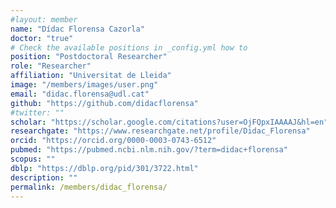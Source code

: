 ```yaml
---
#layout: member
name: "Dídac Florensa Cazorla"
doctor: "true"
# Check the available positions in _config.yml how to
position: "Postdoctoral Researcher"    
role: "Researcher" 
affiliation: "Universitat de Lleida"
image: "/members/images/user.png"
email: "didac.florensa@udl.cat"
github: "https://github.com/didacflorensa"
#twitter: ""
scholar: "https://scholar.google.com/citations?user=OjFQpxIAAAAJ&hl=en"
researchgate: "https://www.researchgate.net/profile/Didac_Florensa"
orcid: "https://orcid.org/0000-0003-0743-6512"
pubmed: "https://pubmed.ncbi.nlm.nih.gov/?term=didac+florensa"
scopus: ""
dblp: "https://dblp.org/pid/301/3722.html"
description: ""
permalink: /members/didac_florensa/
---
```

